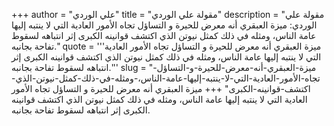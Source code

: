 +++
author = "علي الوردي"
title = "مقولة علي الوردي"
description = "مقولة علي الوردي: ميزة العبقري أنه معرض للحيرة و التساؤل تجاه الأمور العادية التي لا ينتبه إليها عامة الناس، ومثله في ذلك كمثل نيوتن الذي اكتشف قوانينه الكبرى إثر انتباهه لسقوط تفاحة بجانبه."
quote = '''ميزة العبقري أنه معرض للحيرة و التساؤل تجاه الأمور العادية التي لا ينتبه إليها عامة الناس، ومثله في ذلك كمثل نيوتن الذي اكتشف قوانينه الكبرى إثر انتباهه لسقوط تفاحة بجانبه.'''
slug = "ميزة-العبقري-أنه-معرض-للحيرة-و-التساؤل-تجاه-الأمور-العادية-التي-لا-ينتبه-إليها-عامة-الناس،-ومثله-في-ذلك-كمثل-نيوتن-الذي-اكتشف-قوانينه-الكبرى"
+++
ميزة العبقري أنه معرض للحيرة و التساؤل تجاه الأمور العادية التي لا ينتبه إليها عامة الناس، ومثله في ذلك كمثل نيوتن الذي اكتشف قوانينه الكبرى إثر انتباهه لسقوط تفاحة بجانبه.
